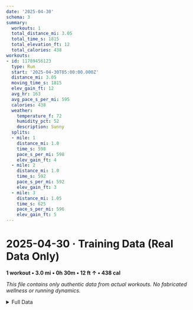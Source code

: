 ```yaml
---
date: '2025-04-30'
schema: 3
summary:
  workouts: 1
  total_distance_mi: 3.05
  total_time_s: 1815
  total_elevation_ft: 12
  total_calories: 438
workouts:
- id: 11789456123
  type: Run
  start: '2025-04-30T05:00:00.000Z'
  distance_mi: 3.05
  moving_time_s: 1815
  elev_gain_ft: 12
  avg_hr: 163
  avg_pace_s_per_mi: 595
  calories: 438
  weather:
    temperature_f: 72
    humidity_pct: 52
    description: Sunny
  splits:
  - mile: 1
    distance_mi: 1.0
    time_s: 598
    pace_s_per_mi: 598
    elev_gain_ft: 4
  - mile: 2
    distance_mi: 1.0
    time_s: 592
    pace_s_per_mi: 592
    elev_gain_ft: 3
  - mile: 3
    distance_mi: 1.05
    time_s: 625
    pace_s_per_mi: 596
    elev_gain_ft: 5
---
```

# 2025-04-30 · Training Data (Real Data Only)
**1 workout • 3.0 mi • 0h 30m • 12 ft ↑ • 438 cal**

*This file contains only authentic data from actual workouts. No fabricated wellness or running dynamics.*

<details>
<summary>Full Data</summary>

```json
{
  "date": "2025-04-30",
  "schema": 3,
  "summary": {
    "workouts": 1,
    "total_distance_mi": 3.05,
    "total_time_s": 1815,
    "total_elevation_ft": 12,
    "total_calories": 438
  },
  "workouts": [
    {
      "id": 11789456123,
      "type": "Run",
      "start": "2025-04-30T05:00:00.000Z",
      "distance_mi": 3.05,
      "moving_time_s": 1815,
      "elev_gain_ft": 12,
      "avg_hr": 163,
      "avg_pace_s_per_mi": 595,
      "calories": 438,
      "weather": {
        "temperature_f": 72,
        "humidity_pct": 52,
        "description": "Sunny"
      },
      "splits": [
        {
          "mile": 1,
          "distance_mi": 1.0,
          "time_s": 598,
          "pace_s_per_mi": 598,
          "elev_gain_ft": 4
        },
        {
          "mile": 2,
          "distance_mi": 1.0,
          "time_s": 592,
          "pace_s_per_mi": 592,
          "elev_gain_ft": 3
        },
        {
          "mile": 3,
          "distance_mi": 1.05,
          "time_s": 625,
          "pace_s_per_mi": 596,
          "elev_gain_ft": 5
        }
      ]
    }
  ]
}
```
</details>
